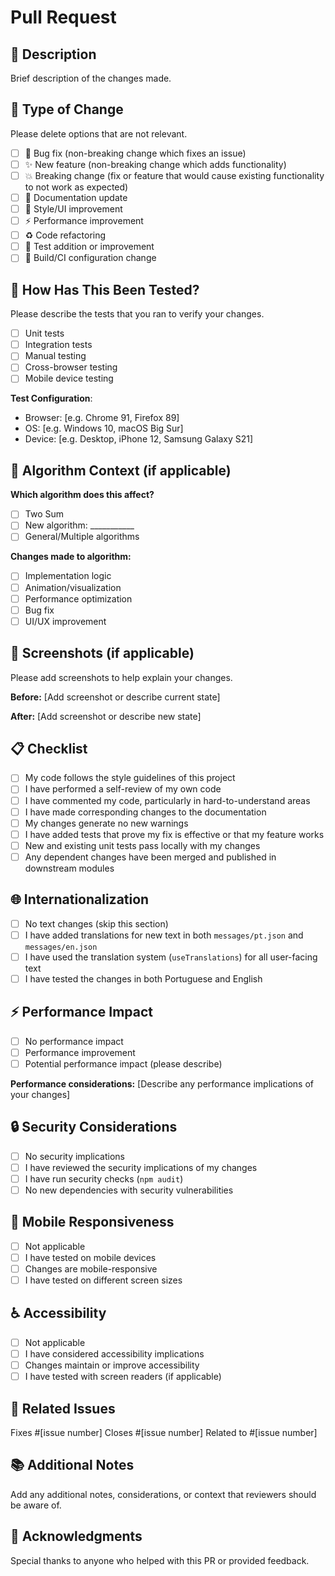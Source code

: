 # Pull Request

## 📝 Description

Brief description of the changes made.

## 🎯 Type of Change

Please delete options that are not relevant.

- [ ] 🐛 Bug fix (non-breaking change which fixes an issue)
- [ ] ✨ New feature (non-breaking change which adds functionality)
- [ ] 💥 Breaking change (fix or feature that would cause existing functionality to not work as expected)
- [ ] 📝 Documentation update
- [ ] 🎨 Style/UI improvement
- [ ] ⚡ Performance improvement
- [ ] ♻️ Code refactoring
- [ ] 🧪 Test addition or improvement
- [ ] 🔧 Build/CI configuration change

## 🧪 How Has This Been Tested?

Please describe the tests that you ran to verify your changes.

- [ ] Unit tests
- [ ] Integration tests
- [ ] Manual testing
- [ ] Cross-browser testing
- [ ] Mobile device testing

**Test Configuration**:
- Browser: [e.g. Chrome 91, Firefox 89]
- OS: [e.g. Windows 10, macOS Big Sur]
- Device: [e.g. Desktop, iPhone 12, Samsung Galaxy S21]

## 🎯 Algorithm Context (if applicable)

**Which algorithm does this affect?**
- [ ] Two Sum
- [ ] New algorithm: ___________
- [ ] General/Multiple algorithms

**Changes made to algorithm:**
- [ ] Implementation logic
- [ ] Animation/visualization
- [ ] Performance optimization
- [ ] Bug fix
- [ ] UI/UX improvement

## 📸 Screenshots (if applicable)

Please add screenshots to help explain your changes.

**Before:**
[Add screenshot or describe current state]

**After:**
[Add screenshot or describe new state]

## 📋 Checklist

- [ ] My code follows the style guidelines of this project
- [ ] I have performed a self-review of my own code
- [ ] I have commented my code, particularly in hard-to-understand areas
- [ ] I have made corresponding changes to the documentation
- [ ] My changes generate no new warnings
- [ ] I have added tests that prove my fix is effective or that my feature works
- [ ] New and existing unit tests pass locally with my changes
- [ ] Any dependent changes have been merged and published in downstream modules

## 🌐 Internationalization

- [ ] No text changes (skip this section)
- [ ] I have added translations for new text in both `messages/pt.json` and `messages/en.json`
- [ ] I have used the translation system (`useTranslations`) for all user-facing text
- [ ] I have tested the changes in both Portuguese and English

## ⚡ Performance Impact

- [ ] No performance impact
- [ ] Performance improvement
- [ ] Potential performance impact (please describe)

**Performance considerations:**
[Describe any performance implications of your changes]

## 🔒 Security Considerations

- [ ] No security implications
- [ ] I have reviewed the security implications of my changes
- [ ] I have run security checks (`npm audit`)
- [ ] No new dependencies with security vulnerabilities

## 📱 Mobile Responsiveness

- [ ] Not applicable
- [ ] I have tested on mobile devices
- [ ] Changes are mobile-responsive
- [ ] I have tested on different screen sizes

## ♿ Accessibility

- [ ] Not applicable
- [ ] I have considered accessibility implications
- [ ] Changes maintain or improve accessibility
- [ ] I have tested with screen readers (if applicable)

## 🔗 Related Issues

Fixes #[issue number]
Closes #[issue number]
Related to #[issue number]

## 📚 Additional Notes

Add any additional notes, considerations, or context that reviewers should be aware of.

## 🙏 Acknowledgments

Special thanks to anyone who helped with this PR or provided feedback. 